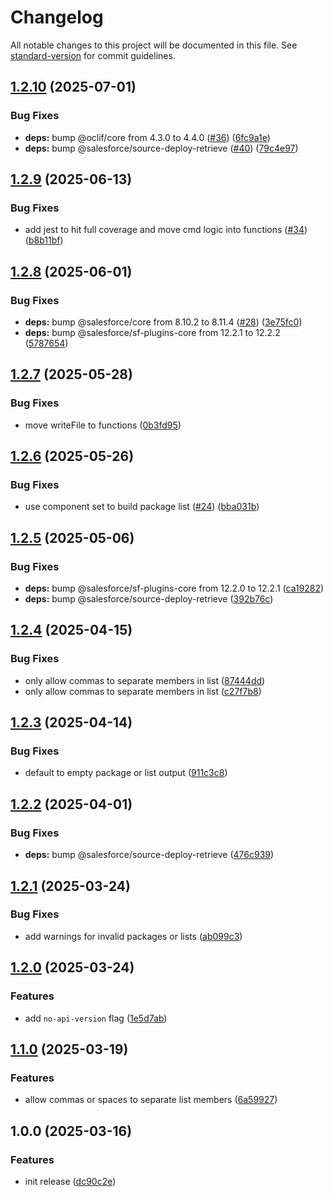 <!-- markdownlint-disable MD024 MD025 -->
<!-- markdown-link-check-disable -->

# Changelog

All notable changes to this project will be documented in this file. See [standard-version](https://github.com/conventional-changelog/standard-version) for commit guidelines.

## [1.2.10](https://github.com/mcarvin8/sf-package-list/compare/v1.2.9...v1.2.10) (2025-07-01)


### Bug Fixes

* **deps:** bump @oclif/core from 4.3.0 to 4.4.0 ([#36](https://github.com/mcarvin8/sf-package-list/issues/36)) ([6fc9a1e](https://github.com/mcarvin8/sf-package-list/commit/6fc9a1e63e5a64c510e3e1af1f2fd289364c9ebd))
* **deps:** bump @salesforce/source-deploy-retrieve ([#40](https://github.com/mcarvin8/sf-package-list/issues/40)) ([79c4e97](https://github.com/mcarvin8/sf-package-list/commit/79c4e97da6d6af0c165b0d2b992119882fe38049))

## [1.2.9](https://github.com/mcarvin8/sf-package-list/compare/v1.2.8...v1.2.9) (2025-06-13)


### Bug Fixes

* add jest to hit full coverage and move cmd logic into functions ([#34](https://github.com/mcarvin8/sf-package-list/issues/34)) ([b8b11bf](https://github.com/mcarvin8/sf-package-list/commit/b8b11bf7e9cee79f1f49d97f054aa86cc3c88231))

## [1.2.8](https://github.com/mcarvin8/sf-package-list/compare/v1.2.7...v1.2.8) (2025-06-01)


### Bug Fixes

* **deps:** bump @salesforce/core from 8.10.2 to 8.11.4 ([#28](https://github.com/mcarvin8/sf-package-list/issues/28)) ([3e75fc0](https://github.com/mcarvin8/sf-package-list/commit/3e75fc05d86575295fc0353bc6980f68a5a523f1))
* **deps:** bump @salesforce/sf-plugins-core from 12.2.1 to 12.2.2 ([5787654](https://github.com/mcarvin8/sf-package-list/commit/57876540caf14fa34dbc739e10f6c3a9017b44b8))

## [1.2.7](https://github.com/mcarvin8/sf-package-list/compare/v1.2.6...v1.2.7) (2025-05-28)


### Bug Fixes

* move writeFile to functions ([0b3fd95](https://github.com/mcarvin8/sf-package-list/commit/0b3fd95ea10fb719641fdd9d064cb3efb41a55a0))

## [1.2.6](https://github.com/mcarvin8/sf-package-list/compare/v1.2.5...v1.2.6) (2025-05-26)


### Bug Fixes

* use component set to build package list ([#24](https://github.com/mcarvin8/sf-package-list/issues/24)) ([bba031b](https://github.com/mcarvin8/sf-package-list/commit/bba031b89716db830a1018d0a00ae19e080c9531))

## [1.2.5](https://github.com/mcarvin8/sf-package-list/compare/v1.2.4...v1.2.5) (2025-05-06)


### Bug Fixes

* **deps:** bump @salesforce/sf-plugins-core from 12.2.0 to 12.2.1 ([ca19282](https://github.com/mcarvin8/sf-package-list/commit/ca192823c106812261c0a3f51010839a09c5de17))
* **deps:** bump @salesforce/source-deploy-retrieve ([392b76c](https://github.com/mcarvin8/sf-package-list/commit/392b76c2f578c35a0394ed5eafeedf834d94218f))

## [1.2.4](https://github.com/mcarvin8/sf-package-list/compare/v1.2.3...v1.2.4) (2025-04-15)


### Bug Fixes

* only allow commas to separate members in list ([87444dd](https://github.com/mcarvin8/sf-package-list/commit/87444ddd8bafee6490c48d5cb75099ed7288f510))
* only allow commas to separate members in list ([c27f7b8](https://github.com/mcarvin8/sf-package-list/commit/c27f7b80134d0e393b05fb328e5cabd9b6f2d87b))

## [1.2.3](https://github.com/mcarvin8/sf-package-list/compare/v1.2.2...v1.2.3) (2025-04-14)


### Bug Fixes

* default to empty package or list output ([911c3c8](https://github.com/mcarvin8/sf-package-list/commit/911c3c8a27cd4268513f15f1ace6bf2383b4a18d))

## [1.2.2](https://github.com/mcarvin8/sf-package-list/compare/v1.2.1...v1.2.2) (2025-04-01)


### Bug Fixes

* **deps:** bump @salesforce/source-deploy-retrieve ([476c939](https://github.com/mcarvin8/sf-package-list/commit/476c93945783a24d528d468cf340b5ad00150209))

## [1.2.1](https://github.com/mcarvin8/sf-package-list/compare/v1.2.0...v1.2.1) (2025-03-24)


### Bug Fixes

* add warnings for invalid packages or lists ([ab099c3](https://github.com/mcarvin8/sf-package-list/commit/ab099c32081daff5f66d3ce19b9c2cd9db6e0ba9))

## [1.2.0](https://github.com/mcarvin8/sf-package-list/compare/v1.1.0...v1.2.0) (2025-03-24)


### Features

* add `no-api-version` flag ([1e5d7ab](https://github.com/mcarvin8/sf-package-list/commit/1e5d7abd6b23b4e8da642dbad2957dac8f1ba28c))

## [1.1.0](https://github.com/mcarvin8/sf-package-list/compare/v1.0.0...v1.1.0) (2025-03-19)


### Features

* allow commas or spaces to separate list members ([6a59927](https://github.com/mcarvin8/sf-package-list/commit/6a5992701a4b77f203be0f3a2e5ac28a812ef11d))

## 1.0.0 (2025-03-16)


### Features

* init release ([dc90c2e](https://github.com/mcarvin8/sf-package-list/commit/dc90c2e5702aa7f870afaea7d90d73e929a9e6fe))
